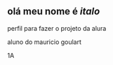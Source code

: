 ## olá meu nome é *italo*
perfil para fazer o projeto da alura

aluno do mauricio goulart

1A
<!--

-->
